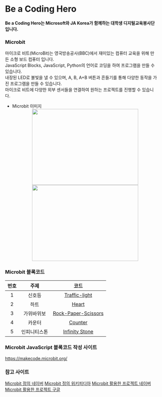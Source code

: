 # Be a Coding Hero

__Be a Coding Hero는 Microsoft와 JA Korea가 함께하는 대학생 디지털교육봉사단 입니다.__

### Microbit
마이크로 비트(MicroBit)는 영국방송공사(BBC)에서 재미있는 컴퓨터 교육을 위해 만든 소형 보드 컴퓨터 입니다.  
JavaScript Blocks, JavaScript, Python의 언어로 코딩을 하여 프로그램을 만들 수 있습니다.  
내장된 LED로 불빛을 낼 수 있으며, A, B, A+B 버튼과 흔들기를 통해 다양한 동작을 가진 프로그램을 만들 수 있습니다.  
마이크로 비트에 다양한 외부 센서들을 연결하여 원하는 프로젝트를 진행할 수 있습니다.  

* Microbit 이미지 
  <center><img src="https://user-images.githubusercontent.com/42378048/87538127-af9fae00-c6d6-11ea-834b-e773abcb9c59.png" alt="" height="250px" width="350px"/></center>
  <center><img src="https://user-images.githubusercontent.com/42378048/87538136-b29a9e80-c6d6-11ea-8e01-4e614d8591da.png" alt="" height="250px" width="350px"/></center>


### Microbit 블록코드
|  <center>번호</center> |  <center>주제</center> |  <center>코드</center> |
|:--------:|:--------:|:--------:|
| <center>1</center> | <center>신호등</center> | [Traffic-light](https://github.com/juthor/microbit/tree/master/traffic-light) |
| <center>2</center> | <center>하트</center> | [Heart](https://github.com/juthor/microbit/tree/master/heart) |
| <center>3</center> | <center>가위바위보</center> | [Rock-Paper-Scissors](https://github.com/juthor/microbit/tree/master/rock-paper-scissors) |
| <center>4</center> | <center>카운터</center> | [Counter](https://github.com/juthor/microbit/tree/master/counter) |
| <center>5</center> | <center>인피니티스톤</center> | [Infinity Stone](https://github.com/juthor/microbit/tree/master/infinitystone) |

### Microbit JavaScript 블록코드 작성 사이트
https://makecode.microbit.org/

### 참고 사이트
[Microbit 정의 네이버](https://terms.naver.com/entry.nhn?docId=5670029&cid=42346&categoryId=42346)
[Microbit 정의 위키피디아](https://ko.wikipedia.org/wiki/%EB%A7%88%EC%9D%B4%ED%81%AC%EB%A1%9C_%EB%B9%84%ED%8A%B8)
[Microbit 활용한 프로젝트 네이버](https://search.naver.com/search.naver?sm=tab_hty.top&where=post&query=%EB%A7%88%EC%9D%B4%ED%81%AC%EB%A1%9C%EB%B9%84%ED%8A%B8+%ED%94%84%EB%A1%9C%EC%A0%9D%ED%8A%B8&oquery=%EB%A7%88%EC%9D%B4%ED%81%AC%EB%A1%9C%EB%B9%84%ED%8A%B8&tqi=UwGKllprvTossi86aVdsssssshw-157068)
[Microbit 활용한 프로젝트 구글](https://www.google.com/search?q=microbit+%ED%94%84%EB%A1%9C%EC%A0%9D%ED%8A%B8&source=lmns&bih=722&biw=1536&hl=ko&ved=2ahUKEwjjgrCGw83qAhVFNaYKHSOmDC4Q_AUoAHoECAEQAA)
